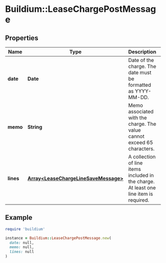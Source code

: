 # Buildium::LeaseChargePostMessage

## Properties

| Name | Type | Description | Notes |
| ---- | ---- | ----------- | ----- |
| **date** | **Date** | Date of the charge. The date must be formatted as YYYY-MM-DD. | [optional] |
| **memo** | **String** | Memo associated with the charge. The value cannot exceed 65 characters. | [optional] |
| **lines** | [**Array&lt;LeaseChargeLineSaveMessage&gt;**](LeaseChargeLineSaveMessage.md) | A collection of line items included in the charge. At least one line item is required. | [optional] |

## Example

```ruby
require 'buildium'

instance = Buildium::LeaseChargePostMessage.new(
  date: null,
  memo: null,
  lines: null
)
```

